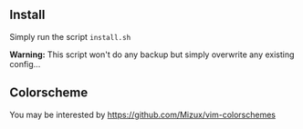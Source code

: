 ## Install

Simply run the script `install.sh`

**Warning:** This script won't do any backup but simply overwrite any existing
config...

## Colorscheme

You may be interested by https://github.com/Mizux/vim-colorschemes
